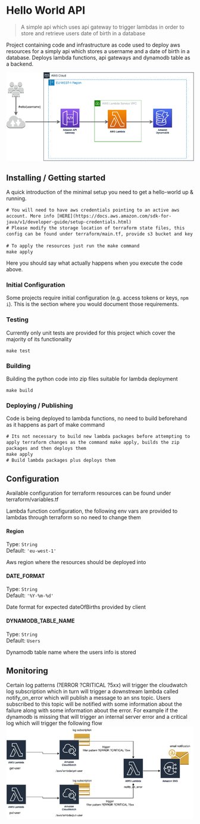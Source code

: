 # Hello World API
> A simple api which uses api gateway to trigger lambdas in order to store and retrieve users date of birth in a database

Project containing code and infrastructure as code used to deploy aws resources for a simply api which stores a username and a date of birth in a database. Deploys lambda functions, api gateways and dynamodb table as a backend.

![Hello World API](diagrams/hello-world-api.png)

## Installing / Getting started

A quick introduction of the minimal setup you need to get a hello-world up & running.

```shell
# You will need to have aws credentials pointing to an active aws account. More info [HERE](https://docs.aws.amazon.com/sdk-for-java/v1/developer-guide/setup-credentials.html)
# Please modify the storage location of terraform state files, this config can be found under terraform/main.tf, provide s3 bucket and key

# To apply the resources just run the make command
make apply
```

Here you should say what actually happens when you execute the code above.

### Initial Configuration

Some projects require initial configuration (e.g. access tokens or keys, `npm i`).
This is the section where you would document those requirements.

### Testing

Currently only unit tests are provided for this project which cover the majority of its functionality

```shell
make test
```

### Building

Building the python code into zip files suitable for lambda deployment

```shell
make build
```

### Deploying / Publishing

Code is being deployed to lambda functions, no need to build beforehand as it happens as part of make command

```shell
# Its not necessary to build new lambda packages before attempting to apply terraform changes as the command make apply, builds the zip packages and then deploys them
make apply
# Build lambda packages plus deploys them
```

## Configuration

Available configuration for terraform resources can be found under terraform/variables.tf


Lambda function configuration, the following env vars are provided to lambdas through terraform so no need to change them

#### Region
Type: `String`  
Default: `'eu-west-1'`

Aws region where the resources should be deployed into

#### DATE_FORMAT
Type: `String`  
Default: `'%Y-%m-%d'`

Date format for expected dateOfBirths provided by client

#### DYNAMODB_TABLE_NAME
Type: `String`  
Default: `Users`

Dynamodb table name where the users info is stored

## Monitoring

Certain log patterns (?ERROR ?CRITICAL ?5xx) will trigger the cloudwatch log subscription which in turn will trigger
a downstream lambda called notify_on_error which will publish a message to an sns topic. Users subscribed to this topic 
will be notified with some information about the failure along with some information about the error. 
For example if the dynamodb is missing that will trigger an internal server error and a critical log which 
will trigger the following flow
![Hello World API](diagrams/monitoring.png)
